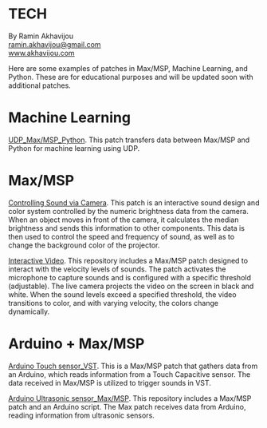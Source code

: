 # TECH

By Ramin Akhavijou <br>
ramin.akhavijou@gmail.com <br>
www.akhavijou.com

Here are some examples of patches in Max/MSP, Machine Learning, and Python. These are for educational purposes and will be updated soon with additional patches.

# Machine Learning

[UDP_Max/MSP_Python](https://github.com/raminakhavijou/ML_Max-MSP_Python.git). This patch transfers data between Max/MSP and Python for machine learning using UDP.


# Max/MSP

[Controlling Sound via Camera](https://github.com/raminakhavijou/Controlling-Sound-via-Camera.git). This patch is an interactive sound design and color system controlled by the numeric brightness data from the camera. When an object moves in front of the camera, it calculates the median brightness and sends this information to other components. This data is then used to control the speed and frequency of sound, as well as to change the background color of the projector.

[Interactive Video](https://github.com/raminakhavijou/Interactive-Video.git). This repository includes a Max/MSP patch designed to interact with the velocity levels of sounds. The patch activates the microphone to capture sounds and is configured with a specific threshold (adjustable). The live camera projects the video on the screen in black and white. When the sound levels exceed a specified threshold, the video transitions to color, and with varying velocity, the colors change dynamically.

# Arduino + Max/MSP

[Arduino Touch sensor_VST](https://github.com/raminakhavijou/Touch-sensor-and-VST.git). This is a Max/MSP patch that gathers data from an Arduino, which reads information from a Touch Capacitive sensor. The data received in Max/MSP is utilized to trigger sounds in VST. 

[Arduino Ultrasonic sensor_Max/MSP](https://github.com/raminakhavijou/Arduino-Ultrasonic-sensor_Max.git). This repository includes a Max/MSP patch and an Arduino script. The Max patch receives data from Arduino, reading information from ultrasonic sensors.




